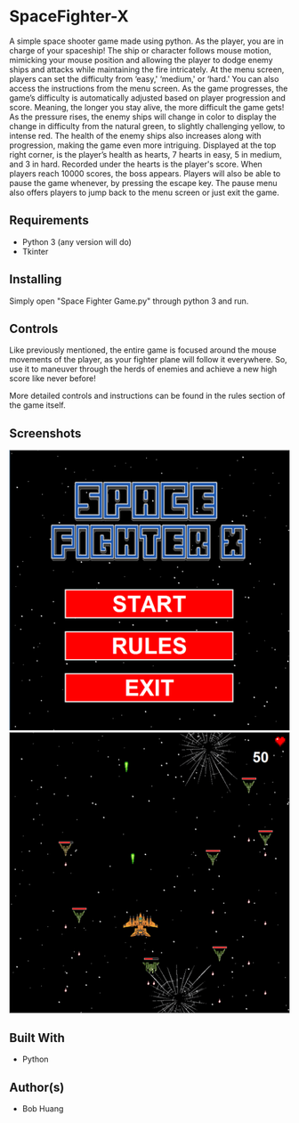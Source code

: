 # SpaceFighter-X

A simple space shooter game made using python. As the player, you are in charge of your spaceship! The ship or character follows mouse motion, mimicking your mouse position and allowing the player to dodge enemy ships and attacks while maintaining the fire intricately. At the menu screen, players can set the difficulty from ‘easy,' ‘medium,' or ‘hard.' You can also access the instructions from the menu screen. As the game progresses, the game’s difficulty is automatically adjusted based on player progression and score. Meaning, the longer you stay alive, the more difficult the game gets! As the pressure rises, the enemy ships will change in color to display the change in difficulty from the natural green, to slightly challenging yellow, to intense red. The health of the enemy ships also increases along with progression, making the game even more intriguing. Displayed at the top right corner, is the player’s health as hearts, 7 hearts in easy, 5 in medium, and 3 in hard. Recorded under the hearts is the player's score. When players reach 10000 scores, the boss appears. Players will also be able to pause the game whenever, by pressing the escape key. The pause menu also offers players to jump back to the menu screen or just exit the game.

## Requirements

* Python 3 (any version will do)
* Tkinter

## Installing

Simply open "Space Fighter Game.py" through python 3 and run.

## Controls

Like previously mentioned, the entire game is focused around the mouse movements of the player, as your fighter plane will follow it everywhere. So, use it to maneuver through the herds of enemies and achieve a new high score like never before!

More detailed controls and instructions can be found in the rules section of the game itself.

## Screenshots

![main menu](images/001.png)
<br>
![in game](images/002.png)

## Built With

* Python

## Author(s)

* Bob Huang
